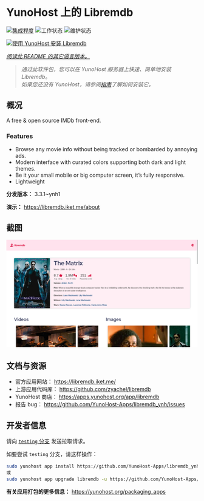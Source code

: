 <!--
注意：此 README 由 <https://github.com/YunoHost/apps/tree/master/tools/readme_generator> 自动生成
请勿手动编辑。
-->

# YunoHost 上的 Libremdb

[![集成程度](https://dash.yunohost.org/integration/libremdb.svg)](https://dash.yunohost.org/appci/app/libremdb) ![工作状态](https://ci-apps.yunohost.org/ci/badges/libremdb.status.svg) ![维护状态](https://ci-apps.yunohost.org/ci/badges/libremdb.maintain.svg)

[![使用 YunoHost 安装 Libremdb](https://install-app.yunohost.org/install-with-yunohost.svg)](https://install-app.yunohost.org/?app=libremdb)

*[阅读此 README 的其它语言版本。](./ALL_README.md)*

> *通过此软件包，您可以在 YunoHost 服务器上快速、简单地安装 Libremdb。*  
> *如果您还没有 YunoHost，请参阅[指南](https://yunohost.org/install)了解如何安装它。*

## 概况

A free & open source IMDb front-end.

### Features

- Browse any movie info without being tracked or bombarded by annoying ads.
- Modern interface with curated colors supporting both dark and light themes.
- Be it your small mobile or big computer screen, it’s fully responsive.
- Lightweight



**分发版本：** 3.3.1~ynh1

**演示：** <https://libremdb.iket.me/about>

## 截图

![Libremdb 的截图](./doc/screenshots/screenshot.png)

## 文档与资源

- 官方应用网站： <https://libremdb.iket.me/>
- 上游应用代码库： <https://github.com/zyachel/libremdb>
- YunoHost 商店： <https://apps.yunohost.org/app/libremdb>
- 报告 bug： <https://github.com/YunoHost-Apps/libremdb_ynh/issues>

## 开发者信息

请向 [`testing` 分支](https://github.com/YunoHost-Apps/libremdb_ynh/tree/testing) 发送拉取请求。

如要尝试 `testing` 分支，请这样操作：

```bash
sudo yunohost app install https://github.com/YunoHost-Apps/libremdb_ynh/tree/testing --debug
或
sudo yunohost app upgrade libremdb -u https://github.com/YunoHost-Apps/libremdb_ynh/tree/testing --debug
```

**有关应用打包的更多信息：** <https://yunohost.org/packaging_apps>
